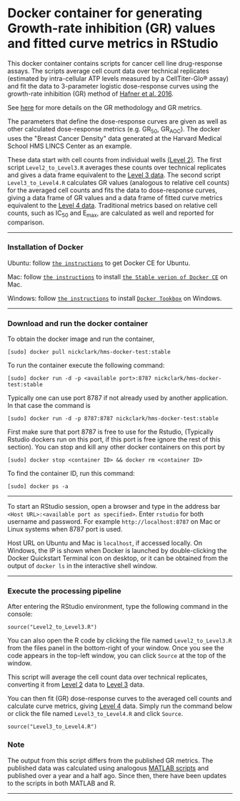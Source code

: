 # Docker container for generating Growth-rate inhibition (GR) values and fitted curve metrics in RStudio

This docker container contains scripts for cancer cell line drug-response assays. The scripts average cell count data over technical
replicates (estimated by intra-cellular ATP levels measured by a CellTiter-Glo® assay) and fit the data to 3-parameter logistic dose-response curves using the growth-rate inhibition (GR) method
of [Hafner et al. 2016](http://lincs.hms.harvard.edu/hafner-natmethods-2016/).

See [here](http://www.grcalculator.org/grtutorial/?tab=AboutGR) for more details on the GR methodology and GR metrics.

The parameters that define the dose-response curves are given as well as other calculated
dose-response metrics (e.g. GR<sub>50</sub>, GR<sub>AOC</sub>). The docker uses the "Breast Cancer Density" data
generated at the Harvard Medical School HMS LINCS Center as an example.

These data start with cell counts from
individual wells [(Level 2)](http://lincsportal.ccs.miami.edu/datasets-beta/#/view/LDS-1261). The first script `Level2_to_Level3.R` averages these counts
over technical replicates and gives a data frame equivalent to the [Level 3 data](http://lincsportal.ccs.miami.edu/datasets-beta/#/view/LDS-1262). The second script `Level3_to_Level4.R` calculates GR values (analogous to relative cell counts) for the averaged cell counts and fits the data to dose-response curves, giving a data frame of GR values and a data frame of fitted curve metrics equivalent to the [Level 4 data](http://lincsportal.ccs.miami.edu/datasets-beta/#/view/LDS-1263). Traditional metrics based on relative cell counts, such as IC<sub>50</sub> and E<sub>max</sub>, are calculated as well and reported for comparison.

---
### Installation of Docker

Ubuntu: follow [`the instructions`](https://docs.docker.com/engine/installation/linux/docker-ce/ubuntu/) to get Docker CE for Ubuntu.

Mac: follow [`the instructions`](https://store.docker.com/editions/community/docker-ce-desktop-mac) to install [`the Stable verion of Docker CE`](https://download.docker.com/mac/stable/Docker.dmg) on Mac.

Windows: follow [`the instructions`](https://docs.docker.com/toolbox/toolbox_install_windows/) to install [`Docker Tookbox`](https://download.docker.com/win/stable/DockerToolbox.exe) on Windows.

---
### Download and run the docker container
To obtain the docker image and run the container,
```
[sudo] docker pull nickclark/hms-docker-test:stable
```
To run the container execute the following command:

```
[sudo] docker run -d -p <available port>:8787 nickclark/hms-docker-test:stable
```
Typically one can use port 8787 if not already used by another application. In that case the command is

```
[sudo] docker run -d -p 8787:8787 nickclark/hms-docker-test:stable
```
First make sure that port 8787 is free to use for the Rstudio, (Typically Rstudio dockers run on this port, if this port is free ignore the rest of this section). You can stop and kill any other docker containers on this port by

```
[sudo] docker stop <container ID> && docker rm <container ID>
```
To find the container ID, run this command:
```
[sudo] docker ps -a
```
---
To start an RStudio session, open a browser and type in the address bar ``<Host URL>:<available port as specified>``. Enter `rstudio` for both username and password. For example `http://localhost:8787` on Mac or Linux systems when 8787 port is used.

Host URL on Ubuntu and Mac is `localhost`, if accessed locally. On Windows, the IP is shown when Docker is launched by double-clicking the Docker Quickstart Terminal icon on desktop, or it can be obtained from the output of `docker ls` in the interactive shell window.

---
### Execute the processing pipeline

After entering the RStudio environment, type the following command in the console:

```
source("Level2_to_Level3.R")
```
You can also open the R code by clicking the file named `Level2_to_Level3.R` from the files panel in the bottom-right of your window.
Once you see the code appears in the top-left window, you can click `Source` at the top of the window.

This script will average the cell count data over technical replicates, converting it from [Level 2](http://lincsportal.ccs.miami.edu/datasets-beta/#/view/LDS-1261) data to [Level 3](http://lincsportal.ccs.miami.edu/datasets-beta/#/view/LDS-1262) data.

You can then fit (GR) dose-response curves to the averaged cell counts and calculate curve metrics, giving [Level 4](ttp://lincsportal.ccs.miami.edu/datasets-beta/#/view/LDS-1263) data. Simply run the command below or click the file named `Level3_to_Level4.R` and click `Source`.

```
source("Level3_to_Level4.R")
```
### Note

The output from this script differs from the published GR metrics. The published data was calculated using analogous [MATLAB scripts](https://github.com/datarail/gr_metrics/tree/master/SRC/MATLAB) and published over a year and a half ago. Since then, there have been updates to the scripts in both MATLAB and R.

---
